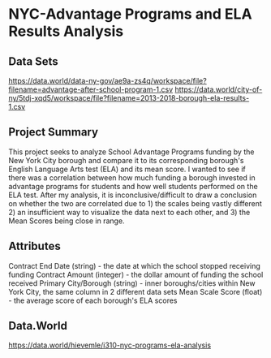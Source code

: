 # NYC-Advantage Programs and ELA Results Analysis

## Data Sets
https://data.world/data-ny-gov/ae9a-zs4q/workspace/file?filename=advantage-after-school-program-1.csv
https://data.world/city-of-ny/5tdj-xqd5/workspace/file?filename=2013-2018-borough-ela-results-1.csv

## Project Summary

This project seeks to analyze School Advantage Programs funding by the New York City borough and compare it to its corresponding borough's English Language Arts test (ELA) and its mean score. I wanted to see if there was a correlation between how much funding a borough invested in advantage programs for students and how well students performed on the ELA test. After my analysis, it is inconclusive/difficult to draw a conclusion on whether the two are correlated due to 1) the scales being vastly different 2) an insufficient way to visualize the data next to each other, and 3) the Mean Scores being close in range.

## Attributes

Contract End Date (string) - the date at which the school stopped receiving funding
Contract Amount (integer) - the dollar amount of funding the school received
Primary City/Borough (string) - inner boroughs/cities within New York City, the same column in 2 different data sets
Mean Scale Score (float) - the average score of each borough's ELA scores

## Data.World

https://data.world/hievemle/i310-nyc-programs-ela-analysis


